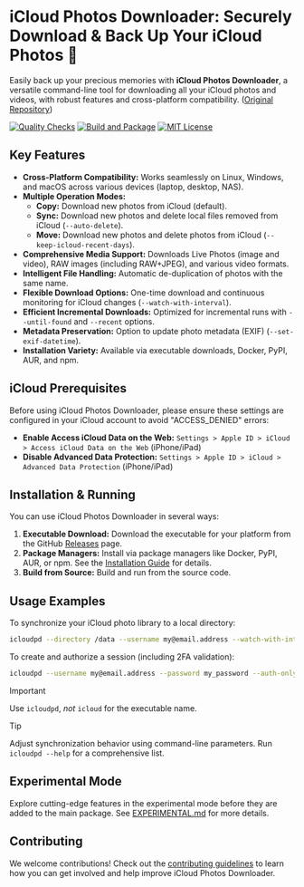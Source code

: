 # iCloud Photos Downloader: Securely Download & Back Up Your iCloud Photos 📸

Easily back up your precious memories with **iCloud Photos Downloader**, a versatile command-line tool for downloading all your iCloud photos and videos, with robust features and cross-platform compatibility.  ([Original Repository](https://github.com/icloud-photos-downloader/icloud_photos_downloader))

[![Quality Checks](https://github.com/icloud-photos-downloader/icloud_photos_downloader/workflows/Quality%20Checks/badge.svg)](https://github.com/icloud-photos-downloader/icloud_photos_downloader/actions/workflows/quality-checks.yml)
[![Build and Package](https://github.com/icloud-photos-downloader/icloud_photos_downloader/workflows/Produce%20Artifacts/badge.svg)](https://github.com/icloud-photos-downloader/icloud_photos_downloader/actions/workflows/produce-artifacts.yml)
[![MIT License](https://img.shields.io/badge/license-MIT-blue.svg)](LICENSE)

## Key Features

*   **Cross-Platform Compatibility:** Works seamlessly on Linux, Windows, and macOS across various devices (laptop, desktop, NAS).
*   **Multiple Operation Modes:**
    *   **Copy:** Download new photos from iCloud (default).
    *   **Sync:** Download new photos and delete local files removed from iCloud (`--auto-delete`).
    *   **Move:** Download new photos and delete photos from iCloud (`--keep-icloud-recent-days`).
*   **Comprehensive Media Support:**  Downloads Live Photos (image and video), RAW images (including RAW+JPEG), and various video formats.
*   **Intelligent File Handling:** Automatic de-duplication of photos with the same name.
*   **Flexible Download Options:**  One-time download and continuous monitoring for iCloud changes (`--watch-with-interval`).
*   **Efficient Incremental Downloads:** Optimized for incremental runs with `--until-found` and `--recent` options.
*   **Metadata Preservation:** Option to update photo metadata (EXIF) (`--set-exif-datetime`).
*   **Installation Variety:** Available via executable downloads, Docker, PyPI, AUR, and npm.

## iCloud Prerequisites

Before using iCloud Photos Downloader, please ensure these settings are configured in your iCloud account to avoid "ACCESS_DENIED" errors:

*   **Enable Access iCloud Data on the Web:**  `Settings > Apple ID > iCloud > Access iCloud Data on the Web` (iPhone/iPad)
*   **Disable Advanced Data Protection:** `Settings > Apple ID > iCloud > Advanced Data Protection` (iPhone/iPad)

## Installation & Running

You can use iCloud Photos Downloader in several ways:

1.  **Executable Download:** Download the executable for your platform from the GitHub [Releases](https://github.com/icloud-photos-downloader/icloud_photos_downloader/releases/tag/v1.29.4) page.
2.  **Package Managers:** Install via package managers like Docker, PyPI, AUR, or npm. See the [Installation Guide](https://icloud-photos-downloader.github.io/icloud_photos_downloader/install.html) for details.
3.  **Build from Source:** Build and run from the source code.

## Usage Examples

To synchronize your iCloud photo library to a local directory:

```bash
icloudpd --directory /data --username my@email.address --watch-with-interval 3600
```

To create and authorize a session (including 2FA validation):

```bash
icloudpd --username my@email.address --password my_password --auth-only
```

> [!IMPORTANT]
> Use `icloudpd`, *not* `icloud` for the executable name.

> [!TIP]
> Adjust synchronization behavior using command-line parameters. Run `icloudpd --help` for a comprehensive list.

## Experimental Mode

Explore cutting-edge features in the experimental mode before they are added to the main package.  See [EXPERIMENTAL.md](EXPERIMENTAL.md) for more details.

## Contributing

We welcome contributions!  Check out the [contributing guidelines](CONTRIBUTING.md) to learn how you can get involved and help improve iCloud Photos Downloader.